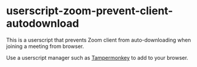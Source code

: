 # userscript-zoom-prevent-client-autodownload
This is a userscript that prevents Zoom client from auto-downloading when joining a meeting from browser.

Use a userscript manager such as <a href="https://www.tampermonkey.net/">Tampermonkey</a> to add to your browser.
